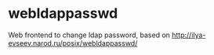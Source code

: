 webldappasswd
=============

Web frontend to change ldap password, based on http://ilya-evseev.narod.ru/posix/webldappasswd/
